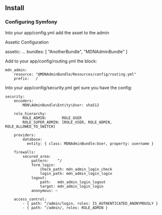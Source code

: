 

## Install

### Configuring Symfony

Into your app/config.yml add the asset to the admin

Assetic Configuration

assetic:
    ...
    bundles:        [ "AnotherBundle", "MDNAdminBundle" ]


Add to your app/config/routing.yml the block:

    mdn_admin:
        resource: "@MDNAdminBundle/Resources/config/routing.yml"
        prefix:   /


Into your app/config/security.yml get sure you have the config:

    security:
        encoders:
            MDN\AdminBundle\Entity\User: sha512

        role_hierarchy:
            ROLE_ADMIN:       ROLE_USER
            ROLE_SUPER_ADMIN: [ROLE_USER, ROLE_ADMIN, ROLE_ALLOWED_TO_SWITCH]

        providers:
            database: 
              entity: { class: MDNAdminBundle:User, property: username }

        firewalls:
            secured_area:
                pattern:    ^/
                form_login:
                    check_path: mdn_admin_login_check
                    login_path: mdn_admin_login_login
                logout:
                    path:   mdn_admin_login_logout
                    target: mdn_admin_login_login
                anonymous: ~

        access_control:
            - { path: ^/admin/login, roles: IS_AUTHENTICATED_ANONYMOUSLY }
            - { path: ^/admin/, roles: ROLE_ADMIN }
